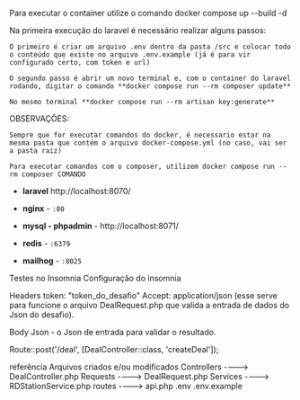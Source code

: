Para executar o container utilize o comando docker compose up --build -d

Na primeira execução do laravel é necessário realizar alguns passos:

    O primeiro é criar um arquivo .env dentro da pasta /src e colocar todo o conteúdo que existe no arquivo .env.example (já é para vir configurado certo, com token e url)

    O segundo passo é abrir um novo terminal e, com o container do laravel rodando, digitar o comando **docker compose run --rm composer update**

    No mesmo terminal **docker compose run --rm artisan key:generate**

OBSERVAÇÕES:

    Sempre que for executar comandos do docker, é necessario estar na mesma pasta que contém o arquivo docker-compose.yml (no caso, vai ser a pasta raiz)

    Para executar comandos com o composer, utilizem docker compose run --rm composer COMANDO


- **laravel** http://localhost:8070/

- **nginx** - `:80`
- **mysql - phpadmin** - http://localhost:8071/
- **redis** - `:6379`
- **mailhog** - `:8025` 
 
 Testes no Insomnia
 Configuração do insomnia
 
 Headers
 token: "token_do_desafio"
 Accept: application/json (esse serve para funcione o arquivo DealRequest.php que valida a entrada de dados do Json do desafio).
 
 Body
 Json - o Json de entrada para validar o resultado.
 

Route::post('/deal', [DealController::class, 'createDeal']);

referência
Arquivos criados e/ou modificados
Controllers ----> DealController.php
Requests ----> DealRequest.php
Services ----> RDStationService.php
routes ----> api.php
.env 
.env.example



